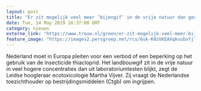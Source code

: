 ```yaml
---
layout: post
title: "Er zit mogelijk veel meer ‘bijengif’ in de vrije natuur dan gedacht, maar die ontdekking komt te laat"
date: Tue, 14 May 2019 18:37:00 GMT
category: nieuws
externe_link: "https://www.trouw.nl/groen/er-zit-mogelijk-veel-meer-bijengif-in-de-vrije-natuur-dan-gedacht-maar-die-ontdekking-komt-te-laat~a17253bb/"
feature_image: "https://images2.persgroep.net/rcs/6uk-K0zVKEAXqkvubxYjlTpnecM/diocontent/63853558/_focus/0.51/0.42/_fill/230/230?appId=e9b4e2a1869038ffcaf318a6d1463b0b&quality=0.9&format=jpeg"
---
```


Nederland moet in Europa pleiten voor een verbod of een beperking op het gebruik van de insecticide thiacloprid. Het landbouwgif zit in de vrije natuur in veel hogere concentraties dan uit laboratoriumtesten blijkt, zegt de Leidse hoogleraar ecotoxicologie Martha Vijver. Zij vraagt de Nederlandse toezichthouder op bestrijdingsmiddelen (Ctgb) om ­ingrijpen.
